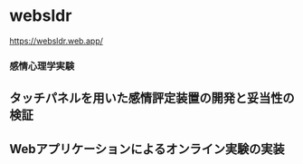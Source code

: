 # websldr
https://websldr.web.app/

### 感情心理学実験
## タッチパネルを用いた感情評定装置の開発と妥当性の検証
## Webアプリケーションによるオンライン実験の実装
